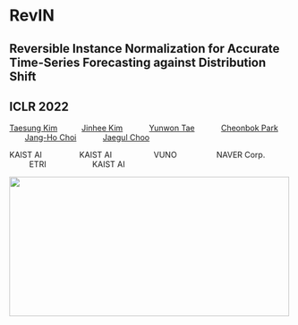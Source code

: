 # RevIN
## Reversible Instance Normalization for Accurate Time-Series Forecasting against Distribution Shift
## ICLR 2022

[Taesung Kim](https://github.com/ts-kim) &nbsp;&nbsp;&nbsp;&nbsp;&nbsp;&nbsp;&nbsp;&nbsp;&nbsp; 
[Jinhee Kim]() &nbsp;&nbsp;&nbsp; &nbsp;&nbsp;&nbsp;&nbsp;&nbsp;&nbsp; 
[Yunwon Tae](https://openreview.net/profile?id=~Yunwon_Tae1) &nbsp;&nbsp;&nbsp;  &nbsp;&nbsp;&nbsp;&nbsp;&nbsp;&nbsp; 
[Cheonbok Park](https://cbokpark.github.io/) &nbsp;&nbsp;&nbsp; &nbsp;&nbsp;&nbsp;&nbsp;&nbsp;&nbsp; 
[Jang-Ho Choi](https://github.com/jangho87) &nbsp;&nbsp;&nbsp;  &nbsp;&nbsp;&nbsp;&nbsp;&nbsp;&nbsp; 
[Jaegul Choo](https://sites.google.com/site/jaegulchoo/)

KAIST AI &nbsp;&nbsp;&nbsp;&nbsp;&nbsp;&nbsp;&nbsp;&nbsp;&nbsp;&nbsp;&nbsp;&nbsp;&nbsp;&nbsp;&nbsp;
KAIST AI &nbsp;&nbsp;&nbsp; &nbsp;&nbsp;&nbsp;&nbsp;&nbsp;&nbsp; &nbsp;&nbsp;&nbsp;&nbsp;&nbsp;&nbsp;
VUNO &nbsp;&nbsp;&nbsp;  &nbsp;&nbsp;&nbsp;&nbsp;&nbsp;&nbsp; &nbsp;&nbsp;&nbsp;&nbsp;&nbsp;
NAVER Corp. &nbsp;&nbsp;&nbsp; &nbsp;&nbsp;&nbsp;&nbsp;&nbsp;&nbsp; &nbsp;&nbsp;&nbsp;&nbsp;&nbsp;&nbsp;&nbsp;&nbsp;
ETRI &nbsp;&nbsp;&nbsp;  &nbsp;&nbsp;&nbsp;&nbsp;&nbsp;&nbsp; &nbsp;&nbsp;&nbsp;&nbsp;&nbsp;&nbsp;&nbsp;&nbsp;
KAIST AI


<img src="./figs/1_ppt첫페이지비디오.gif" width="500px" height="250px"></img>



